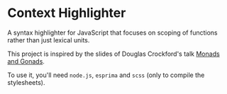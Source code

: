 Context Highlighter
===================

A syntax highlighter for JavaScript that focuses on scoping of functions rather than just lexical units.

This project is inspired by the slides of Douglas Crockford's talk [Monads and Gonads](http://www.youtube.com/watch?v=b0EF0VTs9Dc).

To use it, you'll need `node.js`, `esprima` and `scss` (only to compile the stylesheets).
